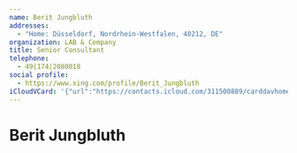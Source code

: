 ```yaml
---
name: Berit Jungbluth
addresses:
  - "Home: Düsseldorf, Nordrhein-Westfalen, 40212, DE"
organization: LAB & Company
title: Senior Consultant
telephone:
  - 49|174|2080018
social profile:
  - https://www.xing.com/profile/Berit_Jungbluth
iCloudVCard: '{"url":"https://contacts.icloud.com/311500889/carddavhome/card/YTcxNjZhYTctN2YxNy00MzcyLWE3MTYtMzg4ZGM4ZjhkNmM2.vcf","etag":"\"kmfhe5z1\"","data":"BEGIN:VCARD\r\nVERSION:3.0\r\nFN:\r\nN:Jungbluth;Berit;;;\r\nUID:a7166aa7-7f17-4372-a716-388dc8f8d6c6\r\nADR;TYPE=HOME:;;;Düsseldorf;Nordrhein-Westfalen;40212;DE;\r\nitem1.X-ABLABEL:Work\r\nitem2.X-ABLABEL:Work\r\nitem0.X-ABLABEL:xing\r\nPRODID:ez-vcard 0.9.13-fc\r\nREV:2025-04-03T22:04:58Z\r\nORG:LAB & Company;\r\nTITLE:Senior Consultant\r\nTEL;TYPE=PREF:49|174|2080018\r\n;TYPE=jpeg;VALUE=uri:https://gateway.icloud.com/contacts/311500889/ck/card/\r\n 264af0be9b1ca836b69be8d3b1d594ec\r\nitem0.X-SOCIALPROFILE;X-USER=Berit_Jungbluth:https://www.xing.com/profile/B\r\n erit_Jungbluth\r\nEND:VCARD"}'
---
```

# Berit Jungbluth